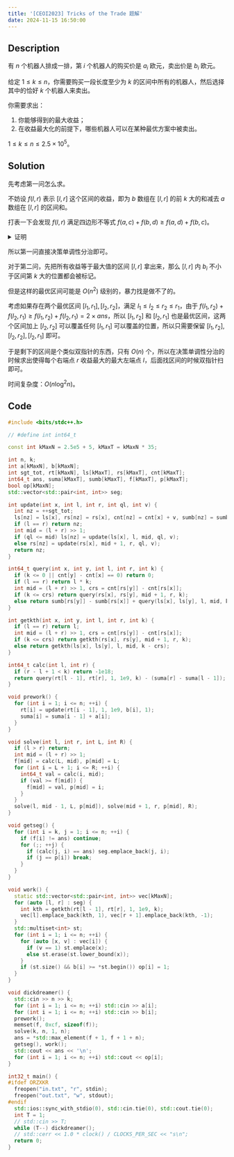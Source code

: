 ```yaml
---
title: '[CEOI2023] Tricks of the Trade 题解'
date: 2024-11-15 16:50:00
---
```


## Description

有 $n$ 个机器人排成一排，第 $i$ 个机器人的购买价是 $a_i$ 欧元，卖出价是 $b_i$ 欧元。

给定 $1\le k\le n$，你需要购买一段长度至少为 $k$ 的区间中所有的机器人，然后选择其中的恰好 $k$ 个机器人来卖出。

你需要求出：

1. 你能够得到的最大收益；
2. 在收益最大化的前提下，哪些机器人可以在某种最优方案中被卖出。

$1\leq k\leq n\leq 2.5\times 10^5$。

## Solution

先考虑第一问怎么求。

不妨设 $f(l,r)$ 表示 $[l,r]$ 这个区间的收益，即为 $b$ 数组在 $[l,r]$ 的前 $k$ 大的和减去 $a$ 数组在 $[l,r]$ 的区间和。

打表一下会发现 $f(l,r)$ 满足四边形不等式 $f(a,c)+f(b,d)\geq f(a,d)+f(b,c)$。

<details>
<summary>证明</summary>

容易发现 $a$ 数组的区间和没什么意义，先扔掉，设 $g(l,r)$ 表示 $b$ 数组在 $[l,r]$ 前 $k$ 大的和，那么转化为要证明 $g(l,r)+g(l+1,r+1)\geq g(l,r+1)+g(l+1,r)$。

先把 $g(l+1,r)$ 拿出来，$g(l,r+1)$ 相当于是在 $[l+1,r]$ 同时加入 $b_l,b_{r+1}$ 两个数去更新第 $k$ 大和第 $k-1$ 大，而 $g(l,r)+g(l+1,r+1)$ 则是分别加入 $b_l$ 和 $b_{r+1}$ 去更新 $[l+1,r]$ 第 $k$ 大，这个显然比两个去更新第 $k$ 大和第 $k-1$ 大优。
</details>

所以第一问直接决策单调性分治即可。

对于第二问，先把所有收益等于最大值的区间 $[l,r]$ 拿出来，那么 $[l,r]$ 内 $b_i$ 不小于区间第 $k$ 大的位置都会被标记。

但是这样的最优区间可能是 $O(n^2)$ 级别的，暴力找是做不了的。

考虑如果存在两个最优区间 $[l_1,r_1],[l_2,r_2]$，满足 $l_1\leq l_2\leq r_2\leq r_1$，由于 $f(l_1,r_2)+f(l_2,r_1)\geq f(l_1,r_2)+f(l_2,r_1)=2\times ans$，所以 $[l_1,r_2]$ 和 $[l_2,r_1]$ 也是最优区间，这两个区间加上 $[l_2,r_2]$ 可以覆盖任何 $[l_1,r_1]$ 可以覆盖的位置，所以只需要保留 $[l_1,r_2],[l_2,r_2],[l_2,r_1]$ 即可。

于是剩下的区间是个类似双指针的东西，只有 $O(n)$ 个，所以在决策单调性分治的时候求出使得每个右端点 $r$ 收益最大的最大左端点 $l$，后面找区间的时候双指针扫即可。

时间复杂度：$O(n\log^2 n)$。

## Code

```cpp
#include <bits/stdc++.h>

// #define int int64_t

const int kMaxN = 2.5e5 + 5, kMaxT = kMaxN * 35;

int n, k;
int a[kMaxN], b[kMaxN];
int sgt_tot, rt[kMaxN], ls[kMaxT], rs[kMaxT], cnt[kMaxT];
int64_t ans, suma[kMaxT], sumb[kMaxT], f[kMaxT], p[kMaxT];
bool op[kMaxN];
std::vector<std::pair<int, int>> seg;

int update(int x, int l, int r, int ql, int v) {
  int nz = ++sgt_tot;
  ls[nz] = ls[x], rs[nz] = rs[x], cnt[nz] = cnt[x] + v, sumb[nz] = sumb[x] + v * ql;
  if (l == r) return nz;
  int mid = (l + r) >> 1;
  if (ql <= mid) ls[nz] = update(ls[x], l, mid, ql, v);
  else rs[nz] = update(rs[x], mid + 1, r, ql, v);
  return nz;
}

int64_t query(int x, int y, int l, int r, int k) {
  if (k <= 0 || cnt[y] - cnt[x] == 0) return 0;
  if (l == r) return l * k;
  int mid = (l + r) >> 1, crs = cnt[rs[y]] - cnt[rs[x]];
  if (k <= crs) return query(rs[x], rs[y], mid + 1, r, k);
  else return sumb[rs[y]] - sumb[rs[x]] + query(ls[x], ls[y], l, mid, k - crs);
}

int getkth(int x, int y, int l, int r, int k) {
  if (l == r) return l;
  int mid = (l + r) >> 1, crs = cnt[rs[y]] - cnt[rs[x]];
  if (k <= crs) return getkth(rs[x], rs[y], mid + 1, r, k);
  else return getkth(ls[x], ls[y], l, mid, k - crs);
}

int64_t calc(int l, int r) {
  if (r - l + 1 < k) return -1e18;
  return query(rt[l - 1], rt[r], 1, 1e9, k) - (suma[r] - suma[l - 1]);
}

void prework() {
  for (int i = 1; i <= n; ++i) {
    rt[i] = update(rt[i - 1], 1, 1e9, b[i], 1);
    suma[i] = suma[i - 1] + a[i];
  }
}

void solve(int l, int r, int L, int R) {
  if (l > r) return;
  int mid = (l + r) >> 1;
  f[mid] = calc(L, mid), p[mid] = L;
  for (int i = L + 1; i <= R; ++i) {
    int64_t val = calc(i, mid);
    if (val >= f[mid]) {
      f[mid] = val, p[mid] = i;
    }
  }
  solve(l, mid - 1, L, p[mid]), solve(mid + 1, r, p[mid], R);
}

void getseg() {
  for (int i = k, j = 1; i <= n; ++i) {
    if (f[i] != ans) continue;
    for (;; ++j) {
      if (calc(j, i) == ans) seg.emplace_back(j, i);
      if (j == p[i]) break;
    }
  }
}

void work() {
  static std::vector<std::pair<int, int>> vec[kMaxN];
  for (auto [l, r] : seg) {
    int kth = getkth(rt[l - 1], rt[r], 1, 1e9, k);
    vec[l].emplace_back(kth, 1), vec[r + 1].emplace_back(kth, -1);
  }
  std::multiset<int> st;
  for (int i = 1; i <= n; ++i) {
    for (auto [x, v] : vec[i]) {
      if (v == 1) st.emplace(x);
      else st.erase(st.lower_bound(x));
    }
    if (st.size() && b[i] >= *st.begin()) op[i] = 1;
  }
}

void dickdreamer() {
  std::cin >> n >> k;
  for (int i = 1; i <= n; ++i) std::cin >> a[i];
  for (int i = 1; i <= n; ++i) std::cin >> b[i];
  prework();
  memset(f, 0xcf, sizeof(f));
  solve(k, n, 1, n);
  ans = *std::max_element(f + 1, f + 1 + n);
  getseg(), work();
  std::cout << ans << '\n';
  for (int i = 1; i <= n; ++i) std::cout << op[i];
}

int32_t main() {
#ifdef ORZXKR
  freopen("in.txt", "r", stdin);
  freopen("out.txt", "w", stdout);
#endif
  std::ios::sync_with_stdio(0), std::cin.tie(0), std::cout.tie(0);
  int T = 1;
  // std::cin >> T;
  while (T--) dickdreamer();
  // std::cerr << 1.0 * clock() / CLOCKS_PER_SEC << "s\n";
  return 0;
}
```